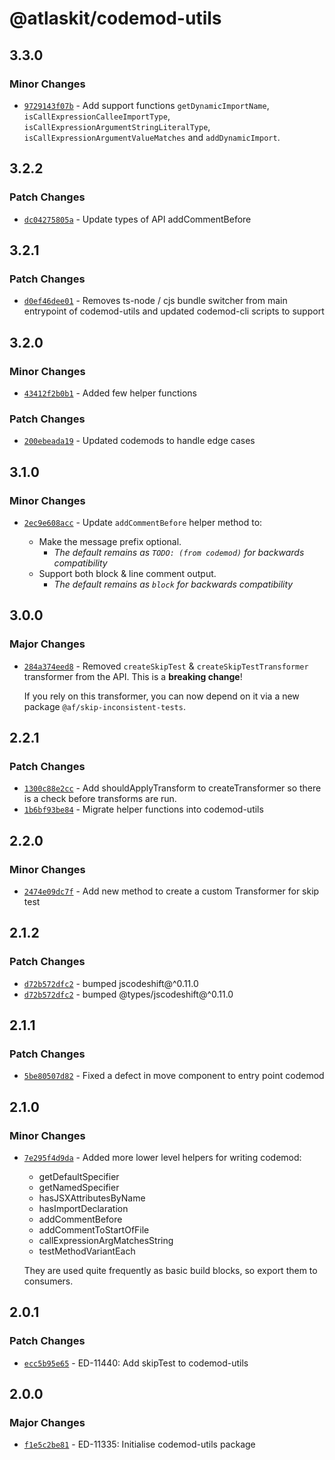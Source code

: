 # @atlaskit/codemod-utils

## 3.3.0

### Minor Changes

- [`9729143f07b`](https://bitbucket.org/atlassian/atlassian-frontend/commits/9729143f07b) - Add support functions `getDynamicImportName`, `isCallExpressionCalleeImportType`, `isCallExpressionArgumentStringLiteralType`, `isCallExpressionArgumentValueMatches` and `addDynamicImport`.

## 3.2.2

### Patch Changes

- [`dc04275805a`](https://bitbucket.org/atlassian/atlassian-frontend/commits/dc04275805a) - Update types of API addCommentBefore

## 3.2.1

### Patch Changes

- [`d0ef46dee01`](https://bitbucket.org/atlassian/atlassian-frontend/commits/d0ef46dee01) - Removes ts-node / cjs bundle switcher from main entrypoint of codemod-utils and updated codemod-cli scripts to support

## 3.2.0

### Minor Changes

- [`43412f2b0b1`](https://bitbucket.org/atlassian/atlassian-frontend/commits/43412f2b0b1) - Added few helper functions

### Patch Changes

- [`200ebeada19`](https://bitbucket.org/atlassian/atlassian-frontend/commits/200ebeada19) - Updated codemods to handle edge cases

## 3.1.0

### Minor Changes

- [`2ec9e608acc`](https://bitbucket.org/atlassian/atlassian-frontend/commits/2ec9e608acc) - Update `addCommentBefore` helper method to:

  - Make the message prefix optional.
    - _The default remains as `TODO: (from codemod)` for backwards compatibility_
  - Support both block & line comment output.
    - _The default remains as `block` for backwards compatibility_

## 3.0.0

### Major Changes

- [`284a374eed8`](https://bitbucket.org/atlassian/atlassian-frontend/commits/284a374eed8) - Removed `createSkipTest` & `createSkipTestTransformer` transformer from the API. This is a **breaking change**!

  If you rely on this transformer, you can now depend on it via a new package `@af/skip-inconsistent-tests`.

## 2.2.1

### Patch Changes

- [`1300c88e2cc`](https://bitbucket.org/atlassian/atlassian-frontend/commits/1300c88e2cc) - Add shouldApplyTransform to createTransformer so there is a check before transforms are run.
- [`1b6bf93be84`](https://bitbucket.org/atlassian/atlassian-frontend/commits/1b6bf93be84) - Migrate helper functions into codemod-utils

## 2.2.0

### Minor Changes

- [`2474e09dc7f`](https://bitbucket.org/atlassian/atlassian-frontend/commits/2474e09dc7f) - Add new method to create a custom Transformer for skip test

## 2.1.2

### Patch Changes

- [`d72b572dfc2`](https://bitbucket.org/atlassian/atlassian-frontend/commits/d72b572dfc2) - bumped jscodeshift@^0.11.0
- [`d72b572dfc2`](https://bitbucket.org/atlassian/atlassian-frontend/commits/d72b572dfc2) - bumped @types/jscodeshift@^0.11.0

## 2.1.1

### Patch Changes

- [`5be80507d82`](https://bitbucket.org/atlassian/atlassian-frontend/commits/5be80507d82) - Fixed a defect in move component to entry point codemod

## 2.1.0

### Minor Changes

- [`7e295f4d9da`](https://bitbucket.org/atlassian/atlassian-frontend/commits/7e295f4d9da) - Added more lower level helpers for writing codemod:

  - getDefaultSpecifier
  - getNamedSpecifier
  - hasJSXAttributesByName
  - hasImportDeclaration
  - addCommentBefore
  - addCommentToStartOfFile
  - callExpressionArgMatchesString
  - testMethodVariantEach

  They are used quite frequently as basic build blocks, so export them to consumers.

## 2.0.1

### Patch Changes

- [`ecc5b95e65`](https://bitbucket.org/atlassian/atlassian-frontend/commits/ecc5b95e65) - ED-11440: Add skipTest to codemod-utils

## 2.0.0

### Major Changes

- [`f1e5c2be81`](https://bitbucket.org/atlassian/atlassian-frontend/commits/f1e5c2be81) - ED-11335: Initialise codemod-utils package
